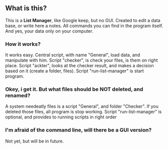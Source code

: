 ## What is this?
This is a **List Manager**, like Google keep, but no GUI. Created to edit a data base, or write here a notes.
All commands you can find in the program itself.
And yes, your data only on your computer.

### How it works?
It works easy. Central script, with name "General", load data, and manipulate with him. Script "checker", is check your files, is them on right place. Script "ackter", 
looks at the checker result, and makes a decision based on it (create a folder, files). Script "run-list-manager" is start program.

### Okey, i get it. But what files should be NOT deleted, and renamed?
A system needeatly files is a script "General", and folder "Checker". If you deleted those files, all program is stop working. Script "run-list-manager" is optional, and provides to running scripts in right order

### I'm afraid of the command line, will there be a GUI version?
Not yet, but will be in future.
